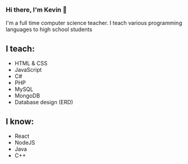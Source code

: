 ### Hi there, I'm Kevin 👋

I'm a full time computer science teacher.
I teach various programming languages to high school students

## I teach:
- HTML & CSS
- JavaScript
- C#
- PHP
- MySQL
- MongoDB
- Database design (ERD)

## I know:
- React
- NodeJS
- Java
- C++